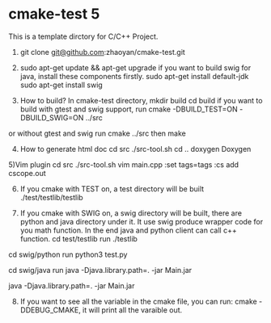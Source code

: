 # cmake-test 5
This is a template dirctory for C/C++ Project. 

1) git clone git@github.com:zhaoyan/cmake-test.git

2) sudo apt-get update && apt-get upgrade
if you want to build swig for java, install these components firstly. 
sudo apt-get install default-jdk
sudo apt-get install swig

3) How to build?
In cmake-test directory, mkdir build
cd build
if you want to build with gtest and swig support, run
cmake -DBUILD_TEST=ON -DBUILD_SWIG=ON ../src

or without gtest and swig run
cmake ../src
then
make

4) How to generate html doc
cd src
./src-tool.sh
cd ..
doxygen Doxygen

5)Vim plugin
cd src
./src-tool.sh
vim main.cpp
:set tags=tags
:cs add cscope.out

6) If you cmake with TEST on, a test directory will be built 
./test/testlib/testlib

7) If you cmake with SWIG on, a swig directory will be built, there are python and java directory under it. It use swig produce wrapper code for you math function. In the end java and python client can call c++ function. 
cd test/testlib run 
./testlib

cd swig/python run
python3 test.py

cd swig/java run
java -Djava.library.path=. -jar Main.jar

java -Djava.library.path=. -jar Main.jar

8) If you want to see all the variable in the cmake file, you can run:
cmake -DDEBUG_CMAKE, it will print all the varaible out. 
